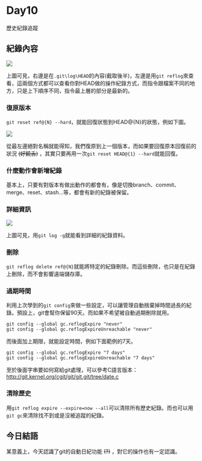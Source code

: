 # Day10
歷史紀錄追蹤

## 紀錄內容

![](https://i.imgur.com/yOZNA9v.png)

上圖可見，右邊是在`.git\log\HEAD`的內容(截取後半)，左邊是用`git reflog`來查看，這兩個方式都可以查看你對HEAD做的操作紀錄方式，而指令跟檔案不同的地方，只是上下順序不同，指令最上層的部分是最新的。

### 復原版本
`git reset ref@{N} --hard`，就能回復狀態到HEAD@{N}的狀態，例如下圖。

![](https://i.imgur.com/MEyYvTB.png)

從最左邊絕對名稱就能得知，我們復原到上一個版本，而如果要回復原本回復前的狀況 ~~(好饒舌)~~ ，其實只要再用一次`git reset HEAD@{1} --hard`就能回復。

### 什麼動作會新增紀錄
基本上，只要有對版本有做出動作的都會有，像是切換branch、commit、merge、reset、stash...等，都會有新的紀錄被保留。

### 詳細資訊

![](https://i.imgur.com/ixUdBq8.png)

上圖可見，用`git log -g`就能看到詳細的紀錄資料。

### 刪除
`git reflog delete ref@{N}`就能將特定的紀錄刪除。而這些刪除，也只是在紀錄上刪除，而不會影響遠端儲存庫。

### 過期時間
利用上次學到的`git config`來做一些設定，可以讓管理自動捨棄掉時間過長的紀錄。預設上，git會幫你保留90天。而如果不希望被自動過期刪除就用。
```
git config --global gc.reflogExpire "never"
git config --global gc.reflogExpireUnreachable "never"
```

而後面加上期限，就能設定時間，例如下面範例的7天。
```
git config --global gc.reflogExpire "7 days"
git config --global gc.reflogExpireUnreachable "7 days"
```

至於後面字串要如何寫給git處理，可以參考C語言版本：http://git.kernel.org/cgit/git/git.git/tree/date.c 

### 清除歷史
用`git reflog expire --expire=now --all`可以清除所有歷史紀錄。而也可以用`git gc`來清除找不到或是沒被追蹤的紀錄。


## 今日結語
某意義上，今天認識了git的自動日紀功能 ~~(?)~~ ，對它的操作也有一定認識。
